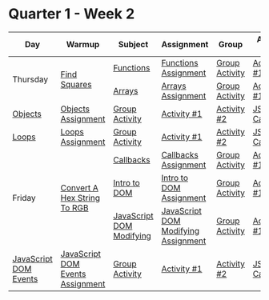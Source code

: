# Quarter 1 - Week 2

<table style="width: 100%">
  <thead>
    <tr>
      <th>Day</th>
      <th>Warmup</th>
      <th>Subject</th>
      <th>Assignment</th>
      <th>Group</th>
      <th>Activity #1</th>
      <th>Activity #2</th>
      <th>Stretch</th>
      <th>Supplemental #1</th>
      <th>Supplemental #2</th>
      <th>Supplemental #3</th>
    </tr>
  </thead>
  <tbody>
    <tr>
      <td rowspan="3">Thursday</td>
      <td rowspan="3"><a href="https://www.codewars.com/kata/60908bc1d5811f0025474291">Find Squares</a>
      </td>
      <td><a href="#">Functions</a>
      </td>
      <td><a href="#">Functions Assignment</a>
      </td>
         <td><a href="#">Group Activity</a>
      </td>
      <td><a href="#">Activity #1</a>
      <td><a href="#">Activity #2</a>
      <td><a href="#">JS Calculator</a>
      </td>
       <td><a href="#">Supplemental Link #1</a>
      </td>
       <td><a href="#">Supplemental Link #2</a>
      </td>
       <td><a href="#">Supplemental Link #3</a>
      </td>
    </tr>
    <tr>
     <tr>
      <td><a href="#">Arrays</a>
      </td>
      <td><a href="#">Arrays Assignment</a>
      </td>
         <td><a href="#">Group Activity</a>
      </td>
       <td><a href="#">Activity #1</a>
      <td><a href="#">Activity #2</a>
      <td><a href="#">JS Calculator</a>
      </td>
       <td><a href="#">Supplemental Link #1</a>
      </td>
       <td><a href="#">Supplemental Link #2</a>
      </td>
       <td><a href="#">Supplemental Link #3</a>
      </td>
    </tr>
    <tr>
      <td><a href="#">Objects</a>
      </td>
      <td><a href="#">Objects Assignment</a>
      </td>
         <td><a href="#">Group Activity</a>
      </td>
       <td><a href="#">Activity #1</a>
      <td><a href="#">Activity #2</a>
      <td><a href="#">JS Calculator</a>
      </td>
       <td><a href="#">Supplemental Link #1</a>
      </td>
       <td><a href="#">Supplemental Link #2</a>
      </td>
       <td><a href="#">Supplemental Link #3</a>
      </td>
    </tr>
    <tr>
      <td><a href="#">Loops</a>
      </td>
      <td><a href="#">Loops Assignment</a>
      </td>
         <td><a href="#">Group Activity</a>
      </td>
       <td><a href="#">Activity #1</a>
      <td><a href="#">Activity #2</a>
      <td><a href="#">JS Calculator</a>
      </td>
       <td><a href="#">Supplemental Link #1</a>
      </td>
       <td><a href="#">Supplemental Link #2</a>
      </td>
       <td><a href="#">Supplemental Link #3</a>
      </td>
    </tr>
    <tr>
      <td rowspan="3">Friday</td>
      <td rowspan="3"><a href="https://www.codewars.com/kata/5282b48bb70058e4c4000fa7">Convert A Hex String To RGB</a>
      </td>
      <td><a href="#">Callbacks</a>
      </td>
      <td><a href="#">Callbacks Assignment</a>
      </td>
         <td><a href="#">Group Activity</a>
      </td>
       <td><a href="#">Activity #1</a>
      <td><a href="#">Activity #2</a>
      <td><a href="#">JS Calculator</a>
      </td>
       <td><a href="#">Supplemental Link #1</a>
      </td>
       <td><a href="#">Supplemental Link #2</a>
      </td>
       <td><a href="#">Supplemental Link #3</a>
      </td>
    </tr>
    <tr>
      <td><a href="#">Intro to DOM</a>
      </td>
      <td><a href="#">Intro to DOM Assignment</a>
      </td>
         <td><a href="#">Group Activity</a>
      </td>
       <td><a href="#">Activity #1</a>
      <td><a href="#">Activity #2</a>
      <td><a href="#">JS Calculator</a>
      </td>
       <td><a href="#">Supplemental Link #1</a>
      </td>
       <td><a href="#">Supplemental Link #2</a>
      </td>
       <td><a href="#">Supplemental Link #3</a>
      </td>
    </tr>
    <tr>
      <td><a href="#">JavaScript DOM Modifying</a>
      </td>
      <td><a href="#">JavaScript DOM Modifying Assignment</a>
      </td>
         <td><a href="#">Group Activity</a>
      </td>
       <td><a href="#">Activity #1</a>
      <td><a href="#">Activity #2</a>
      <td><a href="#">JS Calculator</a>
      </td>
       <td><a href="#">Supplemental Link #1</a>
      </td>
       <td><a href="#">Supplemental Link #2</a>
      </td>
       <td><a href="#">Supplemental Link #3</a>
      </td>
    </tr>
    <tr>
      <td><a href="#">JavaScript DOM Events</a>
      </td>
      <td><a href="#">JavaScript DOM Events Assignment</a>
      </td>
         <td><a href="#">Group Activity</a>
      </td>
       <td><a href="#">Activity #1</a>
      <td><a href="#">Activity #2</a>
      <td><a href="#">JS Calculator</a>
      </td>
       <td><a href="#">Supplemental Link #1</a>
      </td>
       <td><a href="#">Supplemental Link #2</a>
      </td>
       <td><a href="#">Supplemental Link #3</a>
      </td>
    </tr>
  </tbody>
</table>
